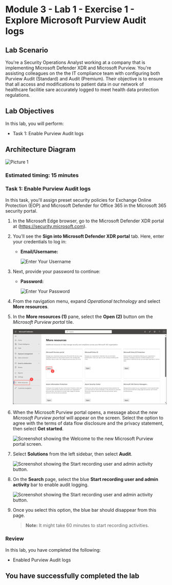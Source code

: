 # Module 3 - Lab 1 - Exercise 1 - Explore Microsoft Purview Audit logs

## Lab Scenario

You're a Security Operations Analyst working at a company that is implementing Microsoft Defender XDR and Microsoft Purview. You're assisting colleagues on the the IT compliance team with configuring both Purview Audit (Standard) and Audit (Premium). Their objective is to ensure that all access and modifications to patient data in our network of healthcare facilitie sare accurately logged to meet health data protection regulations.

## Lab Objectives

In this lab, you will perform:

- Task 1: Enable Purview Audit logs

## Architecture Diagram

  ![Picture 1](../Media/archdialab3.png)

### Estimated timing: 15 minutes

### Task 1: Enable Purview Audit logs

In this task, you'll assign preset security policies for Exchange Online Protection (EOP) and Microsoft Defender for Office 365 in the Microsoft 365 security portal.

1. In the Microsoft Edge browser, go to the Microsoft Defender XDR portal at (<https://security.microsoft.com>).

1. You'll see the **Sign into Microsoft Defender XDR portal** tab. Here, enter your credentials to log in:
 
   - **Email/Username:** <inject key="AzureAdUserEmail"></inject>
 
      ![Enter Your Username](../Media/sc900-image-1.png)
 
1. Next, provide your password to continue:
 
   - **Password:** <inject key="AzureAdUserPassword"></inject>
 
      ![Enter Your Password](../Media/sc900-image-2.png)


1. From the navigation menu, expand *Operational technology* and select **More resources**.

1. In the **More resources (1)** pane, select the **Open (2)** button om the *Microsoft Purview portal* tile.

   ![Screenshot showing the Welcome to the new Microsoft Purview portal screen.](../Media/lab3-1.png)

1. When the Microsoft Purview portal opens, a message about the *new Microsoft Purview portal* will appear on the screen. Select the option to agree with the terms of data flow disclosure and the privacy statement, then select **Get started**.

    ![Screenshot showing the Welcome to the new Microsoft Purview portal screen.](../Media/lab3-2.png)

1. Select **Solutions** from the left sidebar, then select **Audit**.

   ![Screenshot showing the Start recording user and admin activity button.](../Media/lab3-3.png)

1. On the **Search** page, select the blue **Start recording user and admin activity** bar to enable audit logging.

    ![Screenshot showing the Start recording user and admin activity button.](../Media/enable-audit-button.png)

1. Once you select this option, the blue bar should disappear from this page.

    >**Note:** It might take 60 minutes to start recording activities.

### Review
 In this lab, you have completed the following:

   - Enabled Purview Audit logs

## You have successfully completed the lab
